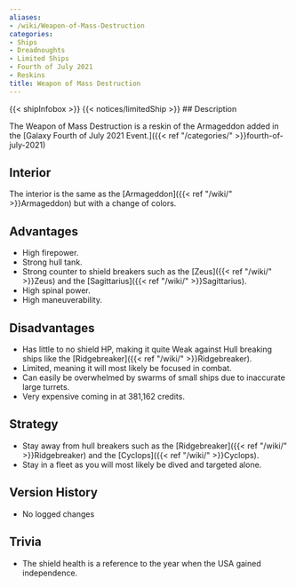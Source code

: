 ```yaml
---
aliases:
- /wiki/Weapon-of-Mass-Destruction
categories:
- Ships
- Dreadnoughts
- Limited Ships
- Fourth of July 2021
- Reskins
title: Weapon of Mass Destruction
---
```


{{< shipInfobox >}} {{< notices/limitedShip >}} ## Description

The Weapon of Mass Destruction is a reskin of the Armageddon added in the [Galaxy Fourth of July 2021 Event.]({{< ref "/categories/" >}}fourth-of-july-2021)

## Interior

The interior is the same as the [Armageddon]({{< ref "/wiki/" >}}Armageddon) but with a change of colors.

## Advantages

- High firepower.
- Strong hull tank.
- Strong counter to shield breakers such as the [Zeus]({{< ref "/wiki/" >}}Zeus) and the [Sagittarius]({{< ref "/wiki/" >}}Sagittarius).
- High spinal power.
- High maneuverability.

## Disadvantages

- Has little to no shield HP, making it quite Weak against Hull breaking ships like the [Ridgebreaker]({{< ref "/wiki/" >}}Ridgebreaker).
- Limited, meaning it will most likely be focused in combat.
- Can easily be overwhelmed by swarms of small ships due to inaccurate large turrets.
- Very expensive coming in at 381,162 credits.

## Strategy

- Stay away from hull breakers such as the [Ridgebreaker]({{< ref "/wiki/" >}}Ridgebreaker) and the [Cyclops]({{< ref "/wiki/" >}}Cyclops).
- Stay in a fleet as you will most likely be dived and targeted alone.

## Version History 

- No logged changes

## Trivia

- The shield health is a reference to the year when the USA gained independence.